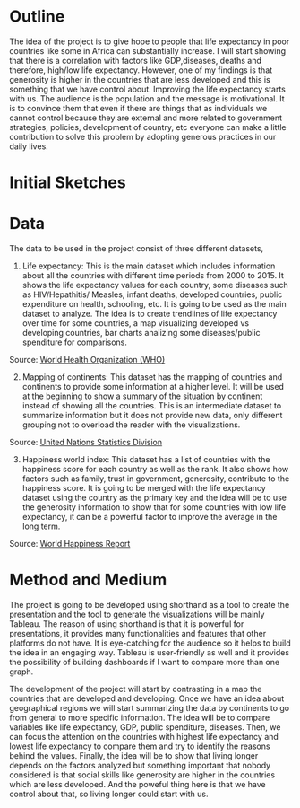 # Outline

The idea of the project is to give hope to people that life expectancy in poor countries like some in Africa can substantially increase. I will start showing that there is a correlation with factors like GDP,diseases, deaths and therefore, high/low life expectancy. However, one of my findings is that generosity is higher in the countries that are less developed and this is something that we have control about. Improving the life expectancy starts with us. The audience is the population and the message is motivational. It is to convince them that even if there are things that as individuals we cannot control because they are external and more related to government strategies, policies, development of country, etc everyone can make a little contribution to solve this problem by adopting generous practices in our daily lives.

# Initial Sketches

# Data

The data to be used in the project consist of three different datasets,

1) Life expectancy: This is the main dataset which includes information about all the countries with different time periods from 2000 to 2015. It shows the life expectancy values for each country, some diseases such as HIV/Hepathitis/ Measles, infant deaths, developed countries, public expenditure on health, schooling, etc. It is going to be used as the main dataset to analyze. The idea is to create trendlines of life expectancy over time for some countries, a map visualizing developed vs developing countries, bar charts analizing some diseases/public spenditure for comparisons.

Source: [World Health Organization (WHO)](https://www.kaggle.com/kumarajarshi/life-expectancy-who)


2) Mapping of continents: This dataset has the mapping of countries and continents to provide some information at a higher level. It will be used at the beginning to show a summary of the situation by continent instead of showing all the countries. This is an intermediate dataset to summarize information but it does not provide new data, only different grouping not to overload the reader with the visualizations.

Source: [United Nations Statistics Division](https://statisticstimes.com/geography/countries-by-continents.php)

3) Happiness world index: This dataset has a list of countries with the happiness score for each country as well as the rank. It also shows how factors such as family, trust in government, generosity, contribute to the happiness score. It is going to be merged with the life expectancy dataset using the country as the primary key and the idea will be to use the generosity information to show that for some countries with low life expectancy, it can be a powerful factor to improve the average in the long term.
 
Source: [World Happiness Report](https://www.kaggle.com/unsdsn/world-happiness)


# Method and Medium
 The project is going to be developed using shorthand as a tool to create the presentation and the tool to generate the visualizations will be mainly Tableau.
 The reason of using shorthand is that it is powerful for presentations, it provides many functionalities and features that other platforms do not have. It is eye-catching for the audience so it helps to build the idea in an engaging way. Tableau is user-friendly as well and it provides the possibility of building dashboards if I want to compare more than one graph.
 
The development of the project will start by contrasting in a map the countries that are developed and developing. Once we have an idea about geographical regions we will start summarizing the data by continents to go from general to more specific information. The idea will be to compare variables like life expectancy, GDP, public spenditure, diseases. Then, we can focus the attention on the countries with highest life expectancy and lowest life expectancy to compare them and try to identify the reasons behind the values. Finally, the idea will be to show that living longer depends on the factors analyzed but something important that nobody considered is that social skills like generosity are higher in the countries which are less developed. And the poweful thing here is that we have control about that, so living longer could start with us.
 
